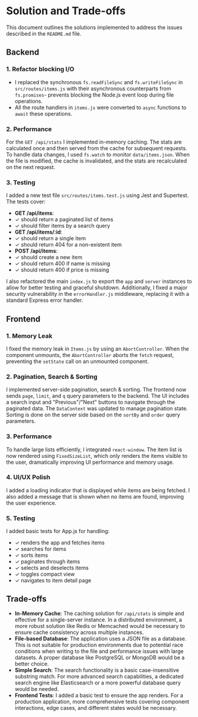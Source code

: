 # Solution and Trade-offs

This document outlines the solutions implemented to address the issues described in the `README.md` file.

## Backend

### 1. Refactor blocking I/O

- I replaced the synchronous `fs.readFileSync` and `fs.writeFileSync` in `src/routes/items.js` with their asynchronous counterparts from `fs.promises`- prevents blocking the Node.js event loop during file operations.
- All the route handlers in `items.js` were converted to `async` functions to `await` these operations.

### 2. Performance

For the `GET /api/stats` I implemented in-memory caching. The stats are calculated once and then served from the cache for subsequent requests. To handle data changes, I used `fs.watch` to monitor `data/items.json`. When the file is modified, the cache is invalidated, and the stats are recalculated on the next request.

### 3. Testing

I added a new test file `src/routes/items.test.js` using Jest and Supertest. The tests cover:
-   **GET /api/items**:
  -  ✓ should return a paginated list of items
  -  ✓ should filter items by a search query
-   **GET /api/items/:id**:
  -  ✓ should return a single item
  -  ✓ should return 404 for a non-existent item
-   **POST /api/items**:
  -  ✓ should create a new item
  -  ✓ should return 400 if name is missing
  -  ✓ should return 400 if price is missing

I also refactored the main `index.js` to export the `app` and `server` instances to allow for better testing and graceful shutdown. 
Additionally, I fixed a major security vulnerability in the `errorHandler.js` middleware, replacing it with a standard Express error handler.

## Frontend

### 1. Memory Leak

I fixed the memory leak in `Items.js` by using an `AbortController`. When the component unmounts, the `AbortController` aborts the `fetch` request, preventing the `setState` call on an unmounted component.

### 2. Pagination, Search & Sorting

I implemented server-side pagination, search & sorting. The frontend now sends `page`, `limit`, and `q` query parameters to the backend. The UI includes a search input and "Previous"/"Next" buttons to navigate through the paginated data. The `DataContext` was updated to manage pagination state. Sorting is done on the server side based on the `sortBy` and `order` query parameters.

### 3. Performance

To handle large lists efficiently, I integrated `react-window`. The item list is now rendered using `FixedSizeList`, which only renders the items visible to the user, dramatically improving UI performance and memory usage.

### 4. UI/UX Polish

I added a loading indicator that is displayed while items are being fetched. I also added a message that is shown when no items are found, improving the user experience.

### 5. Testing

I added basic tests for App.js for handling:
-   ✓ renders the app and fetches items
-   ✓ searches for items
-   ✓ sorts items
-   ✓ paginates through items
-   ✓ selects and deselects items
-   ✓ toggles compact view
-   ✓ navigates to item detail page

## Trade-offs

-   **In-Memory Cache**: The caching solution for `/api/stats` is simple and effective for a single-server instance. In a distributed environment, a more robust solution like Redis or Memcached would be necessary to ensure cache consistency across multiple instances.
-   **File-based Database**: The application uses a JSON file as a database. This is not suitable for production environments due to potential race conditions when writing to the file and performance issues with large datasets. A proper database like PostgreSQL or MongoDB would be a better choice.
-   **Simple Search**: The search functionality is a basic case-insensitive substring match. For more advanced search capabilities, a dedicated search engine like Elasticsearch or a more powerful database query would be needed.
-   **Frontend Tests**: I added a basic test to ensure the app renders. For a production application, more comprehensive tests covering component interactions, edge cases, and different states would be necessary.
